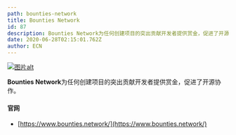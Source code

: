 ```yaml
---
path: bounties-network
title: Bounties Network
id: 87
description: Bounties Network为任何创建项目的突出贡献开发者提供赏金，促进了开源协作。
date: 2020-06-28T02:15:01.762Z
author: ECN
---
```



[![&#x56FE;&#x7247;alt](https://firebasestorage.googleapis.com/v0/b/gitbook-28427.appspot.com/o/assets%2F-LmbrATwt4IVgFSSa6X_%2F-M3orGs7qrZ-mjvYACoN%2F-M3osnJKQVcHEWq_VEmp%2FBounties%20Network.png?alt=media&token=fa1f2e87-c5dc-432e-b898-029e434eabca)](https://www.bounties.network/)

**Bounties Network**为任何创建项目的突出贡献开发者提供赏金，促进了开源协作。



#### 官网

* [https://www.bounties.network/](https://www.bounties.network/)

